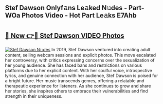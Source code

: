 ## Stef Dawson Onlyf𝚊ns Le𝚊ked N𝚞des - Part-WOa Photos Video - Hot Part Le𝚊ks E7Ahb

# <h2><a href="http://ab98400.deff.icu/?id=Stef+Dawson">🔗 New 👉🔴 Stef Dawson VIDEO Photos</a></h2>

[![Stef Dawson N𝚞des](https://i.imgur.com/rIISA9y.gif)](http://ab98400.deff.icu/?id=Stef+Dawson)
In 2019, Stef Dawson ventured into creating adult content, selling webcam sessions and explicit photos. This move escalated her controversy, with critics expressing concerns over the sexualization of her young audience. She has faced bans and restrictions on various platforms due to her explicit content. With her soulful voice, introspective lyrics, and genuine connection with her audience, Stef Dawson is poised for a bright future. Her music transcends genres, offering a relatable and therapeutic experience for listeners. As she continues to grow and share her stories, she inspires others to embrace their vulnerabilities and find strength in their uniqueness.
